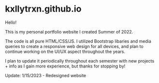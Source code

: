 # kxllytrxn.github.io

Hello! 

This is my personal portfolio website I created Summer of 2022.

The code is all pure HTML/CSS/JS. I utilized Bootstrap libaries and media queries to create a responsive web design
for all devices, and plan to continue working on the UI/UX aspect throughout the years. 

I plan to update it periodically throughout each semester with new projects + info as I gain more experience, but
thanks for stopping by!

Update: 1/15/2023 - Redesigned website
